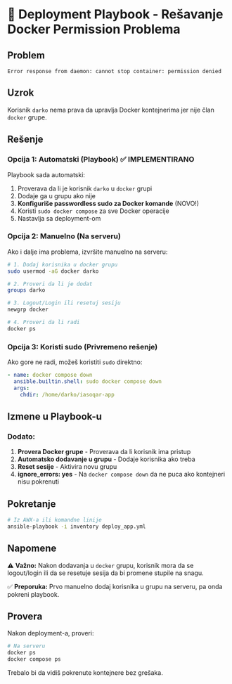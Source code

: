 # 🚀 Deployment Playbook - Rešavanje Docker Permission Problema

## Problem
```
Error response from daemon: cannot stop container: permission denied
```

## Uzrok
Korisnik `darko` nema prava da upravlja Docker kontejnerima jer nije član `docker` grupe.

## Rešenje

### Opcija 1: Automatski (Playbook) ✅ IMPLEMENTIRANO
Playbook sada automatski:
1. Proverava da li je korisnik `darko` u `docker` grupi
2. Dodaje ga u grupu ako nije
3. **Konfiguriše passwordless sudo za Docker komande** (NOVO!)
4. Koristi `sudo docker compose` za sve Docker operacije
5. Nastavlja sa deployment-om

### Opcija 2: Manuelno (Na serveru)
Ako i dalje ima problema, izvršite manuelno na serveru:

```bash
# 1. Dodaj korisnika u docker grupu
sudo usermod -aG docker darko

# 2. Proveri da li je dodat
groups darko

# 3. Logout/Login ili resetuj sesiju
newgrp docker

# 4. Proveri da li radi
docker ps
```

### Opcija 3: Koristi sudo (Privremeno rešenje)
Ako gore ne radi, možeš koristiti `sudo` direktno:

```yaml
- name: docker compose down
  ansible.builtin.shell: sudo docker compose down
  args:
    chdir: /home/darko/iasoqar-app
```

## Izmene u Playbook-u

### Dodato:
1. **Provera Docker grupe** - Proverava da li korisnik ima pristup
2. **Automatsko dodavanje u grupu** - Dodaje korisnika ako treba
3. **Reset sesije** - Aktivira novu grupu
4. **ignore_errors: yes** - Na `docker compose down` da ne puca ako kontejneri nisu pokrenuti

## Pokretanje

```bash
# Iz AWX-a ili komandne linije
ansible-playbook -i inventory deploy_app.yml
```

## Napomene

⚠️ **Važno:** Nakon dodavanja u `docker` grupu, korisnik mora da se logout/login ili da se resetuje sesija da bi promene stupile na snagu.

✅ **Preporuka:** Prvo manuelno dodaj korisnika u grupu na serveru, pa onda pokreni playbook.

## Provera

Nakon deployment-a, proveri:

```bash
# Na serveru
docker ps
docker compose ps
```

Trebalo bi da vidiš pokrenute kontejnere bez grešaka.
